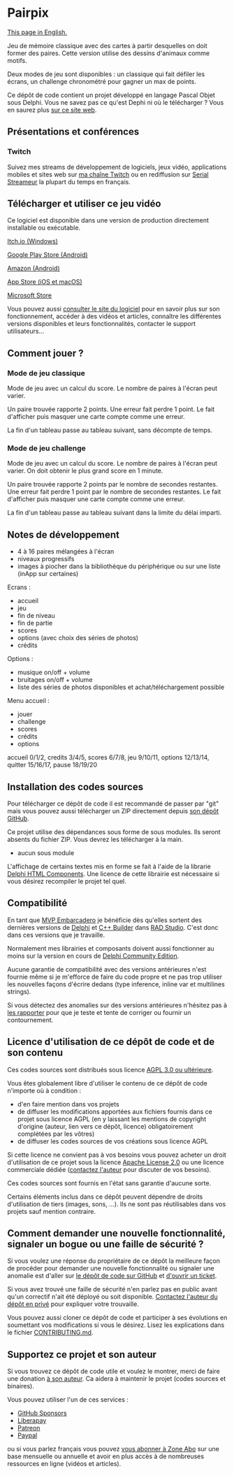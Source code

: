 # Pairpix

[This page in English.](README.md)

Jeu de mémoire classique avec des cartes à partir desquelles on doit former des paires. Cette version utilise des dessins d'animaux comme motifs.

Deux modes de jeu sont disponibles : un classique qui fait défiler les écrans, un challenge chronométré pour gagner un max de points.

Ce dépôt de code contient un projet développé en langage Pascal Objet sous Delphi. Vous ne savez pas ce qu'est Dephi ni où le télécharger ? Vous en saurez plus [sur ce site web](https://delphi-resources.developpeur-pascal.fr/).

## Présentations et conférences

### Twitch

Suivez mes streams de développement de logiciels, jeux vidéo, applications mobiles et sites web sur [ma chaîne Twitch](https://www.twitch.tv/patrickpremartin) ou en rediffusion sur [Serial Streameur](https://serialstreameur.fr/jv-pairpix.php) la plupart du temps en français.

## Télécharger et utiliser ce jeu vidéo

Ce logiciel est disponible dans une version de production directement installable ou exécutable.

[Itch.io (Windows)](https://gamolf.itch.io/pairpix)

[Google Play Store (Android)](https://play.google.com/store/apps/details?id=fr.gamolf.pairpix)

[Amazon (Android)](https://www.amazon.com/gp/product/B09XLS7H45)

[App Store (iOS et macOS)](https://apps.apple.com/app/pairpix/id1618671148)

[Microsoft Store](https://www.microsoft.com/store/apps/9N6K4W1FQ16H)

Vous pouvez aussi [consulter le site du logiciel](https://pairpix.gamolf.fr) pour en savoir plus sur son fonctionnement, accéder à des vidéos et articles, connaître les différentes versions disponibles et leurs fonctionnalités, contacter le support utilisateurs...

## Comment jouer ?

### Mode de jeu classique

Mode de jeu avec un calcul du score. Le nombre de paires à l'écran peut varier.

Un paire trouvée rapporte 2 points.
Une erreur fait perdre 1 point.
Le fait d'afficher puis masquer une carte compte comme une erreur.

La fin d'un tableau passe au tableau suivant, sans décompte de temps.

### Mode de jeu challenge

Mode de jeu avec un calcul du score. Le nombre de paires à l'écran peut varier.
On doit obtenir le plus grand score en 1 minute.

Un paire trouvée rapporte 2 points par le nombre de secondes restantes.
Une erreur fait perdre 1 point par le nombre de secondes restantes.
Le fait d'afficher puis masquer une carte compte comme une erreur.

La fin d'un tableau passe au tableau suivant dans la limite du délai imparti.

## Notes de développement

- 4 à 16 paires mélangées à l'écran
- niveaux progressifs
- images à piocher dans la bibliothèque du périphérique ou sur une liste (inApp sur certaines)

Ecrans :
- accueil
- jeu
- fin de niveau
- fin de partie
- scores
- options (avec choix des séries de photos)
- crédits

Options :
- musique on/off + volume
- bruitages on/off + volume
- liste des séries de photos disponibles et achat/téléchargement possible

Menu accueil :
- jouer
- challenge
- scores
- crédits
- options

accueil 0/1/2, credits 3/4/5, scores 6/7/8, jeu 9/10/11, options 12/13/14, quitter 15/16/17, pause 18/19/20

## Installation des codes sources

Pour télécharger ce dépôt de code il est recommandé de passer par "git" mais vous pouvez aussi télécharger un ZIP directement depuis [son dépôt GitHub](https://github.com/DeveloppeurPascal/Pairpix).

Ce projet utilise des dépendances sous forme de sous modules. Ils seront absents du fichier ZIP. Vous devrez les télécharger à la main.

* aucun sous module

L'affichage de certains textes mis en forme se fait à l'aide de la librarie [Delphi HTML Components](https://delphihtmlcomponents.com/). Une licence de cette librairie est nécessaire si vous désirez recompiler le projet tel quel.

## Compatibilité

En tant que [MVP Embarcadero](https://www.embarcadero.com/resources/partners/mvp-directory) je bénéficie dès qu'elles sortent des dernières versions de [Delphi](https://www.embarcadero.com/products/delphi) et [C++ Builder](https://www.embarcadero.com/products/cbuilder) dans [RAD Studio](https://www.embarcadero.com/products/rad-studio). C'est donc dans ces versions que je travaille.

Normalement mes librairies et composants doivent aussi fonctionner au moins sur la version en cours de [Delphi Community Edition](https://www.embarcadero.com/products/delphi/starter).

Aucune garantie de compatibilité avec des versions antérieures n'est fournie même si je m'efforce de faire du code propre et ne pas trop utiliser les nouvelles façons d'écrire dedans (type inference, inline var et multilines strings).

Si vous détectez des anomalies sur des versions antérieures n'hésitez pas à [les rapporter](https://github.com/DeveloppeurPascal/Pairpix/issues) pour que je teste et tente de corriger ou fournir un contournement.

## Licence d'utilisation de ce dépôt de code et de son contenu

Ces codes sources sont distribués sous licence [AGPL 3.0 ou ultérieure](https://choosealicense.com/licenses/agpl-3.0/).

Vous êtes globalement libre d'utiliser le contenu de ce dépôt de code n'importe où à condition :
* d'en faire mention dans vos projets
* de diffuser les modifications apportées aux fichiers fournis dans ce projet sous licence AGPL (en y laissant les mentions de copyright d'origine (auteur, lien vers ce dépôt, licence) obligatoirement complétées par les vôtres)
* de diffuser les codes sources de vos créations sous licence AGPL

Si cette licence ne convient pas à vos besoins vous pouvez acheter un droit d'utilisation de ce projet sous la licence [Apache License 2.0](https://choosealicense.com/licenses/apache-2.0/) ou une licence commerciale dédiée ([contactez l'auteur](https://developpeur-pascal.fr/nous-contacter.php) pour discuter de vos besoins).

Ces codes sources sont fournis en l'état sans garantie d'aucune sorte.

Certains éléments inclus dans ce dépôt peuvent dépendre de droits d'utilisation de tiers (images, sons, ...). Ils ne sont pas réutilisables dans vos projets sauf mention contraire.

## Comment demander une nouvelle fonctionnalité, signaler un bogue ou une faille de sécurité ?

Si vous voulez une réponse du propriétaire de ce dépôt la meilleure façon de procéder pour demander une nouvelle fonctionnalité ou signaler une anomalie est d'aller sur [le dépôt de code sur GitHub](https://github.com/DeveloppeurPascal/Pairpix) et [d'ouvrir un ticket](https://github.com/DeveloppeurPascal/Pairpix/issues).

Si vous avez trouvé une faille de sécurité n'en parlez pas en public avant qu'un correctif n'ait été déployé ou soit disponible. [Contactez l'auteur du dépôt en privé](https://developpeur-pascal.fr/nous-contacter.php) pour expliquer votre trouvaille.

Vous pouvez aussi cloner ce dépôt de code et participer à ses évolutions en soumettant vos modifications si vous le désirez. Lisez les explications dans le fichier [CONTRIBUTING.md](CONTRIBUTING.md).

## Supportez ce projet et son auteur

Si vous trouvez ce dépôt de code utile et voulez le montrer, merci de faire une donation [à son auteur](https://github.com/DeveloppeurPascal). Ca aidera à maintenir le projet (codes sources et binaires).

Vous pouvez utiliser l'un de ces services :

* [GitHub Sponsors](https://github.com/sponsors/DeveloppeurPascal)
* [Liberapay](https://liberapay.com/PatrickPremartin)
* [Patreon](https://www.patreon.com/patrickpremartin)
* [Paypal](https://www.paypal.com/paypalme/patrickpremartin)

ou si vous parlez français vous pouvez [vous abonner à Zone Abo](https://zone-abo.fr/nos-abonnements.php) sur une base mensuelle ou annuelle et avoir en plus accès à de nombreuses ressources en ligne (vidéos et articles).
